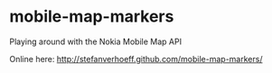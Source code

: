 mobile-map-markers
==================

Playing around with the Nokia Mobile Map API

Online here:
http://stefanverhoeff.github.com/mobile-map-markers/
